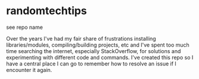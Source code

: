 # randomtechtips
see repo name

Over the years I've had my fair share of frustrations installing libraries/modules, compiling/building projects, etc and I've spent too much time searching the internet, especially StackOverflow, for solutions and experimenting with different code and commands. I've created this repo so I have a central place I can go to remember how to resolve an issue if I encounter it again.
